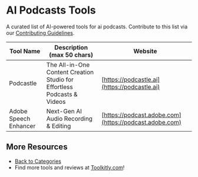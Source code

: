 # AI Podcasts Tools

A curated list of AI-powered tools for ai podcasts. Contribute to this list via our [Contributing Guidelines](https://github.com/ToolkitlyAI/awesome-ai-tools/blob/master/CONTRIBUTING.md).

| Tool Name | Description (max 50 chars) | Website |
|-----------|----------------------------|---------|
| Podcastle | The All-in-One Content Creation Studio for Effortless Podcasts & Videos | [https://podcastle.ai](https://podcastle.ai) |
| Adobe Speech Enhancer | Next-Gen AI Audio Recording & Editing | [https://podcast.adobe.com](https://podcast.adobe.com) |

## More Resources
- [Back to Categories](https://github.com/ToolkitlyAI/awesome-ai-tools/blob/master/README.md)
- Find more tools and reviews at [Toolkitly.com](https://toolkitly.com)!
